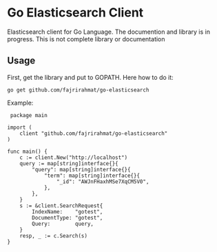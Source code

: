 **Go Elasticsearch Client**
=======================
Elasticsearch client for Go Language.
The documention and library is in progress. This is not complete library or documentation

**Usage**
-----
First, get the library and put to GOPATH. Here how to do it:

    go get github.com/fajrirahmat/go-elasticsearch

Example: 

   

     package main
    
    import (
    	client "github.com/fajrirahmat/go-elasticsearch"
    )
    
    func main() {
    	c := client.New("http://localhost")
    	query := map[string]interface{}{
    		"query": map[string]interface{}{
    			"term": map[string]interface{}{
    				"_id": "AWJnFHaxhMSe7XqCM5V0",
    			},
    		},
    	}
    	s := &client.SearchRequest{
    		IndexName:    "gotest",
    		DocumentType: "gotest",
    		Query:        query,
    	}
    	resp, _ := c.Search(s)
    }